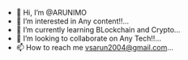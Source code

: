 - 👋 Hi, I’m @ARUNIMO
- 👀 I’m interested in Any content!!...
- 🌱 I’m currently learning BLockchain and Crypto...
- 💞️ I’m looking to collaborate on Any Tech!!...
- 📫 How to reach me vsarun2004@gmail.com...

<!---
ARUNIMO/ARUNIMO is a ✨ special ✨ repository because its `README.md` (this file) appears on your GitHub profile.
You can click the Preview link to take a look at your changes.
--->
